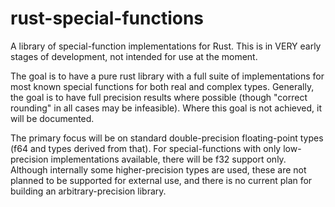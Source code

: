 # rust-special-functions
A library of special-function implementations for Rust.
This is in VERY early stages of development, not intended for use at the moment.

The goal is to have a pure rust library with a full suite of implementations for most known special functions for both real and complex types.  Generally, the goal is to have full precision results where possible (though "correct rounding" in all cases may be infeasible).  Where this goal is not achieved, it will be documented.

The primary focus will be on standard double-precision floating-point types (f64 and types derived from that).  For special-functions with only low-precision implementations available, there will be f32 support only.  Although internally some higher-precision types are used, these are not planned to be supported for external use, and there is no current plan for building an arbitrary-precision library.
